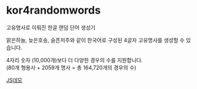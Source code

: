 # kor4randomwords  
고유명사로 이뤄진 한글 랜덤 단어 생성기  


맑은하늘, 늦은호송, 슬픈저주와 같이 한국어로 구성된 4글자 고유명사를 생성할 수 있습니다.  

4자리 숫자 (10,000개)보다 더 다양한 경우의 수를 지원합니다.  
(80개 형용사 + 2059개 명사 = 총 164,720개의 경우의 수)  
  
  
[JS데모](https://git.coco.sqs.kr/kor4randomwords/sample.html)   